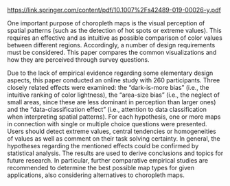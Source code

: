 https://link.springer.com/content/pdf/10.1007%2Fs42489-019-00026-y.pdf 

One important purpose of choropleth maps is the visual perception of spatial patterns (such as the detection of hot spots or extreme values). This requires an effective and as intuitive as possible comparison of color values between different regions. Accordingly, a number of design requirements must be considered. This paper compares the common visualizations and how they are perceived through survey questions.

Due to the lack of empirical evidence regarding some elementary design aspects, this paper conducted an online study with 260 participants. Three closely related effects were examined: the “dark-is-more bias” (i.e., the intuitive ranking of color lightness), the “area-size bias” (i.e., the neglect of small areas, since these are less dominant in perception than larger ones) and the “data-classification effect” (i.e., attention to data classification when interpreting spatial patterns). For each hypothesis, one or more maps in connection with single or multiple choice questions were presented. Users should detect extreme values, central tendencies or homogeneities of values as well as comment on their task solving certainty. In general, the hypotheses regarding the mentioned effects could be confirmed by statistical analysis. The results are used to derive conclusions and topics for future research. In particular, further comparative empirical studies are recommended to determine the best possible map types for given applications, also considering alternatives to choropleth maps. 

